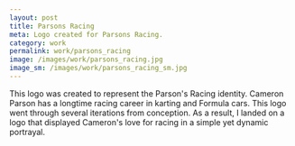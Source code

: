 ```yaml
---
layout: post
title: Parsons Racing
meta: Logo created for Parsons Racing.
category: work
permalink: work/parsons_racing
image: /images/work/parsons_racing.jpg
image_sm: /images/work/parsons_racing_sm.jpg
---
```


This logo was created to represent the Parson's Racing identity. Cameron Parson has a longtime racing career in karting and Formula cars. This logo went through several iterations from conception. As a result, I landed on a logo that displayed Cameron's love for racing in a simple yet dynamic portrayal.